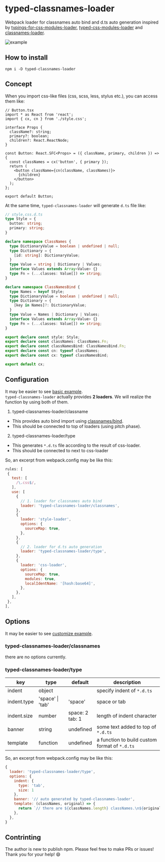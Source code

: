 # typed-classnames-loader
Webpack loader for classnames auto bind and d.ts auto generation inspired by [typings-for-css-modules-loader](https://github.com/Jimdo/typings-for-css-modules-loader), [typed-css-modules-loader](https://github.com/olegstepura/typed-css-modules-loader) and [classnames-loader](https://github.com/itsmepetrov/classnames-loader).

![example](https://user-images.githubusercontent.com/4372047/38489444-63de5a3a-3c21-11e8-8a27-dbb63cd9ca4d.gif)

## How to install

```
npm i -D typed-classnames-loader
```

## Concept

When you import css-like files (css, scss, less, stylus etc.), you can access them like:

```tsx
// Button.tsx
import * as React from 'react';
import { cx, cn } from './style.css'; 

interface Props {
  className?: string;
  primary?: boolean;
  children?: React.ReactNode;
}

const Button: React.SFC<Props> = ({ className, primary, children }) => {
  const classNames = cx('button', { primary });
  return (
    <button className={cn(className, classNames)}>
      {children}
    </button>
  );
};

export default Button;
```

At the same time, `typed-classnames-loader` will generate `d.ts` file like: 

```ts
// style.css.d.ts
type Style = {
  button: string;
  primary: string;
}

declare namespace ClassNames {
  type DictionaryValue = boolean | undefined | null;
  type Dictionary = {
    [id: string]: DictionaryValue;
  }
  type Value = string | Dictionary | Values;
  interface Values extends Array<Value> {}
  type Fn = (...classes: Value[]) => string;
}

declare namespace ClassNamesBind {
  type Names = keyof Style;
  type DictionaryValue = boolean | undefined | null;
  type Dictionary = {
    [key in Names]?: DictionaryValue;
  }
  type Value = Names | Dictionary | Values;
  interface Values extends Array<Value> {}
  type Fn = (...classes: Value[]) => string;
}

export declare const style: Style;
export declare const classNames: ClassNames.Fn;
export declare const classNamesBind: ClassNamesBind.Fn;
export declare const cn: typeof classNames;
export declare const cx: typeof classNamesBind;

export default cx;
```

## Configuration

It may be easier to see [basic example](https://github.com/TasukuUno/typed-classnames-loader/tree/master/examples/basic).  
`typed-classnames-loader` actually provides **2 loaders**. We will realize the function by using both of them.

1. typed-classnames-loader/classname
  - This provides auto bind import using [classnames/bind](https://github.com/JedWatson/classnames).
  - This should be connected to top of loaders (using pitch phase).
2. typed-classnames-loader/type
  - This generates `*.d.ts` file according to the result of css-loader.
  - This should be connected to next to css-loader
 
So, an excerpt from webpack.config may be like this:
 
 ```js
rules: [
  {
    test: [
      /\.css$/,
    ],
    use: [
      {
        // 1. loader for classnames auto bind
        loader: 'typed-classnames-loader/classnames',
      },
      {
        loader: 'style-loader',
        options: {
          sourceMap: true,
        },
      },
      {
        // 2. loader for d.ts auto generation
        loader: 'typed-classnames-loader/type',
      },
      {
        loader: 'css-loader',
        options: {
          sourceMap: true,
          modules: true,
          localIdentName: '[hash:base64]',
        },
      },
    ],
  },
],
```
  
## Options

It may be easier to see [customize example](https://github.com/TasukuUno/typed-classnames-loader/tree/master/examples/customize).  

### typed-classnames-loader/classnames

there are no options currently.

### typed-classnames-loader/type

| key | type | default | description |
| --- | --- | --- | --- |
| indent | object |  | specify indent of `*.d.ts` |
| indent.type | 'space' \| 'tab' | 'space' | space or tab |
| indent.size | number | space: 2 <br/> tab: 1 | length of indent character |
| banner | string | undefined | some text added to top of `*.d.ts` |
| template | function | undefined | a function to build custom format of `*.d.ts` |

So, an excerpt from webpack.config may be like this:

```js
{
  loader: 'typed-classnames-loader/type',
  options: {
    indent: {
      type: 'tab',
      size: 1
    },
    banner: '// auto generated by typed-classnames-loader',
    template: (classNames, original) => {
      return `// there are ${classNames.length} classNames.\n${original}`;
    },
  },
}
```

## Contrinting

The author is new to publish npm. Please feel free to make PRs or issues! Thank you for your help! 😄
